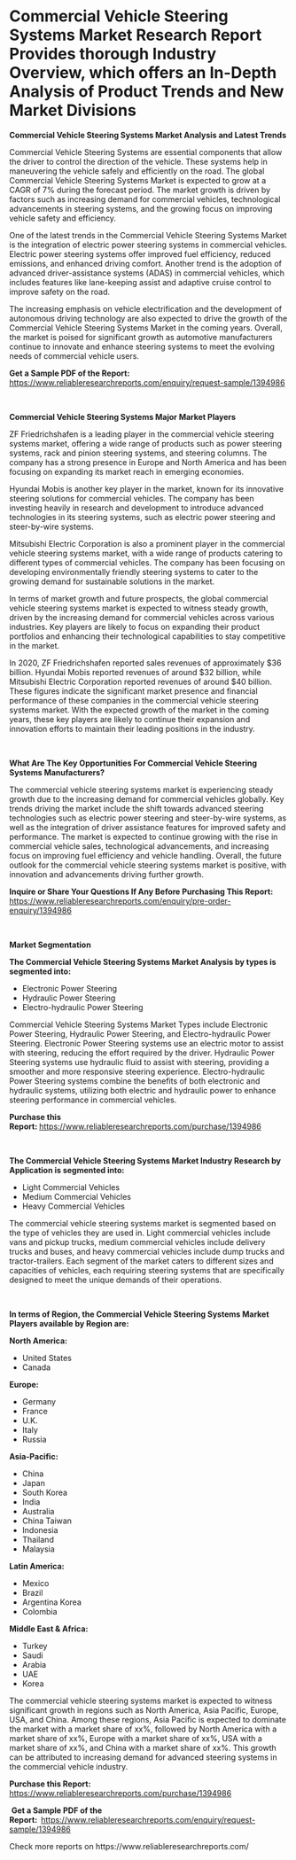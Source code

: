 <p><h1>Commercial Vehicle Steering Systems Market Research Report Provides thorough Industry Overview, which offers an In-Depth Analysis of Product Trends and New Market Divisions</h1></p><p><strong>Commercial Vehicle Steering Systems Market Analysis and Latest Trends</strong></p>
<p><p>Commercial Vehicle Steering Systems are essential components that allow the driver to control the direction of the vehicle. These systems help in maneuvering the vehicle safely and efficiently on the road. The global Commercial Vehicle Steering Systems Market is expected to grow at a CAGR of 7% during the forecast period. The market growth is driven by factors such as increasing demand for commercial vehicles, technological advancements in steering systems, and the growing focus on improving vehicle safety and efficiency.</p><p>One of the latest trends in the Commercial Vehicle Steering Systems Market is the integration of electric power steering systems in commercial vehicles. Electric power steering systems offer improved fuel efficiency, reduced emissions, and enhanced driving comfort. Another trend is the adoption of advanced driver-assistance systems (ADAS) in commercial vehicles, which includes features like lane-keeping assist and adaptive cruise control to improve safety on the road.</p><p>The increasing emphasis on vehicle electrification and the development of autonomous driving technology are also expected to drive the growth of the Commercial Vehicle Steering Systems Market in the coming years. Overall, the market is poised for significant growth as automotive manufacturers continue to innovate and enhance steering systems to meet the evolving needs of commercial vehicle users.</p></p>
<p><strong>Get a Sample PDF of the Report:&nbsp;</strong> <a href="https://www.reliableresearchreports.com/enquiry/request-sample/1394986">https://www.reliableresearchreports.com/enquiry/request-sample/1394986</a></p>
<p>&nbsp;</p>
<p><strong>Commercial Vehicle Steering Systems Major Market Players</strong></p>
<p><p>ZF Friedrichshafen is a leading player in the commercial vehicle steering systems market, offering a wide range of products such as power steering systems, rack and pinion steering systems, and steering columns. The company has a strong presence in Europe and North America and has been focusing on expanding its market reach in emerging economies.</p><p>Hyundai Mobis is another key player in the market, known for its innovative steering solutions for commercial vehicles. The company has been investing heavily in research and development to introduce advanced technologies in its steering systems, such as electric power steering and steer-by-wire systems.</p><p>Mitsubishi Electric Corporation is also a prominent player in the commercial vehicle steering systems market, with a wide range of products catering to different types of commercial vehicles. The company has been focusing on developing environmentally friendly steering systems to cater to the growing demand for sustainable solutions in the market.</p><p>In terms of market growth and future prospects, the global commercial vehicle steering systems market is expected to witness steady growth, driven by the increasing demand for commercial vehicles across various industries. Key players are likely to focus on expanding their product portfolios and enhancing their technological capabilities to stay competitive in the market.</p><p>In 2020, ZF Friedrichshafen reported sales revenues of approximately $36 billion. Hyundai Mobis reported revenues of around $32 billion, while Mitsubishi Electric Corporation reported revenues of around $40 billion. These figures indicate the significant market presence and financial performance of these companies in the commercial vehicle steering systems market. With the expected growth of the market in the coming years, these key players are likely to continue their expansion and innovation efforts to maintain their leading positions in the industry.</p></p>
<p>&nbsp;</p>
<p><strong>What Are The Key Opportunities For Commercial Vehicle Steering Systems Manufacturers?</strong></p>
<p><p>The commercial vehicle steering systems market is experiencing steady growth due to the increasing demand for commercial vehicles globally. Key trends driving the market include the shift towards advanced steering technologies such as electric power steering and steer-by-wire systems, as well as the integration of driver assistance features for improved safety and performance. The market is expected to continue growing with the rise in commercial vehicle sales, technological advancements, and increasing focus on improving fuel efficiency and vehicle handling. Overall, the future outlook for the commercial vehicle steering systems market is positive, with innovation and advancements driving further growth.</p></p>
<p><strong>Inquire or Share Your Questions If Any Before Purchasing This Report:</strong> <a href="https://www.reliableresearchreports.com/enquiry/pre-order-enquiry/1394986">https://www.reliableresearchreports.com/enquiry/pre-order-enquiry/1394986</a></p>
<p>&nbsp;</p>
<p><strong>Market Segmentation</strong></p>
<p><strong>The Commercial Vehicle Steering Systems Market Analysis by types is segmented into:</strong></p>
<p><ul><li>Electronic Power Steering</li><li>Hydraulic Power Steering</li><li>Electro-hydraulic Power Steering</li></ul></p>
<p><p>Commercial Vehicle Steering Systems Market Types include Electronic Power Steering, Hydraulic Power Steering, and Electro-hydraulic Power Steering. Electronic Power Steering systems use an electric motor to assist with steering, reducing the effort required by the driver. Hydraulic Power Steering systems use hydraulic fluid to assist with steering, providing a smoother and more responsive steering experience. Electro-hydraulic Power Steering systems combine the benefits of both electronic and hydraulic systems, utilizing both electric and hydraulic power to enhance steering performance in commercial vehicles.</p></p>
<p><strong>Purchase this Report:&nbsp;</strong><a href="https://www.reliableresearchreports.com/purchase/1394986">https://www.reliableresearchreports.com/purchase/1394986</a></p>
<p>&nbsp;</p>
<p><strong>The Commercial Vehicle Steering Systems Market Industry Research by Application is segmented into:</strong></p>
<p><ul><li>Light Commercial Vehicles</li><li>Medium Commercial Vehicles</li><li>Heavy Commercial Vehicles</li></ul></p>
<p><p>The commercial vehicle steering systems market is segmented based on the type of vehicles they are used in. Light commercial vehicles include vans and pickup trucks, medium commercial vehicles include delivery trucks and buses, and heavy commercial vehicles include dump trucks and tractor-trailers. Each segment of the market caters to different sizes and capacities of vehicles, each requiring steering systems that are specifically designed to meet the unique demands of their operations.</p></p>
<p>&nbsp;</p>
<p><strong>In terms of Region, the Commercial Vehicle Steering Systems Market Players available by Region are:</strong></p>
<p>
    <p> <strong> North America: </strong>
        <ul>
            <li>United States</li>
            <li>Canada</li>
        </ul>
        </p> 
    <p> <strong> Europe: </strong>
        <ul>
            <li>Germany</li>
            <li>France</li>
            <li>U.K.</li>
            <li>Italy</li>
            <li>Russia</li>
        </ul>
        </p> 
    <p> <strong> Asia-Pacific: </strong>
        <ul>
            <li>China</li>
            <li>Japan</li>
            <li>South Korea</li>
            <li>India</li>
            <li>Australia</li>
            <li>China Taiwan</li>
            <li>Indonesia</li>
            <li>Thailand</li>
            <li>Malaysia</li>
        </ul>
        </p> 
    <p> <strong> Latin America: </strong>
        <ul>
            <li>Mexico</li>
            <li>Brazil</li>
            <li>Argentina Korea</li>
            <li>Colombia</li>
        </ul>
        </p> 
    <p> <strong> Middle East & Africa: </strong>
        <ul>
            <li>Turkey</li>
            <li>Saudi</li>
            <li>Arabia</li>
            <li>UAE</li>
            <li>Korea</li>
        </ul>
    </p>
    </p>
<p><p>The commercial vehicle steering systems market is expected to witness significant growth in regions such as North America, Asia Pacific, Europe, USA, and China. Among these regions, Asia Pacific is expected to dominate the market with a market share of xx%, followed by North America with a market share of xx%, Europe with a market share of xx%, USA with a market share of xx%, and China with a market share of xx%. This growth can be attributed to increasing demand for advanced steering systems in the commercial vehicle industry.</p></p>
<p><strong>Purchase this Report: </strong><a href="https://www.reliableresearchreports.com/purchase/1394986">https://www.reliableresearchreports.com/purchase/1394986</a></p>
<p>&nbsp;<strong>Get a Sample PDF of the Report:&nbsp;&nbsp;</strong><a href="https://www.reliableresearchreports.com/enquiry/request-sample/1394986">https://www.reliableresearchreports.com/enquiry/request-sample/1394986</a></p>
<p><strong></strong></p>
<p>Check more reports on https://www.reliableresearchreports.com/</p>